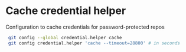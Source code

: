 # Cache credential helper
Configuration to cache credentials for password-protected repos

```sh
 git config --global credential.helper cache
 git config credential.helper 'cache --timeout=28800' # in seconds
```
